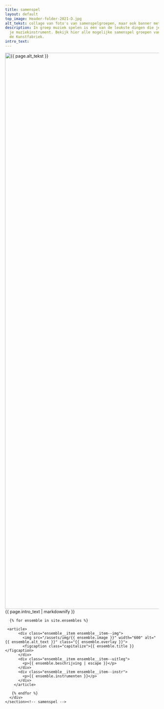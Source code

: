 ```yaml
---
title: samenspel
layout: default
top_image: Header-folder-2021-D.jpg
alt_tekst: collage van foto's van samenspelgroepen, maar ook banner met de tekst samenspel
description: In groep muziek spelen is één van de leukste dingen die je kan doen met
  je muziekinstrument. Bekijk hier alle mogelijke samenspel groepen van dit jaar in
  de Kunstfabriek.
intro_text: 
---
```


<main id="top">
    <section class="ensemble">
      <div class="row ensemble__head">
        <!-- <h2>Samenspel</h2> -->
        <img src="/assets/img/{{ page.top_image }}" width="1820" alt="{{ page.alt_tekst }}">
        {{ page.intro_text | markdownify }}
      </div>
      <div class="row ensemble__wrap">

      {% for ensemble in site.ensembles %}

     <article>
          <div class="ensemble__item ensemble__item--img">
            <img src="/assets/img/{{ ensemble.image }}" width="600" alt="{{ ensemble.alt_text }}" class="{{ ensemble.overlay }}">
            <figcaption class="capitalize">{{ ensemble.title }}</figcaption>
          </div>
          <div class="ensemble__item ensemble__item--uitleg">
            <p>{{ ensemble.beschrijving | escape }}</p>
          </div>
          <div class="ensemble__item ensemble__item--instr">
            <p>{{ ensemble.instrumenten }}</p>
          </div>
        </article>

       {% endfor %}
      </div>
    </section><!-- samenspel -->

  </main>
